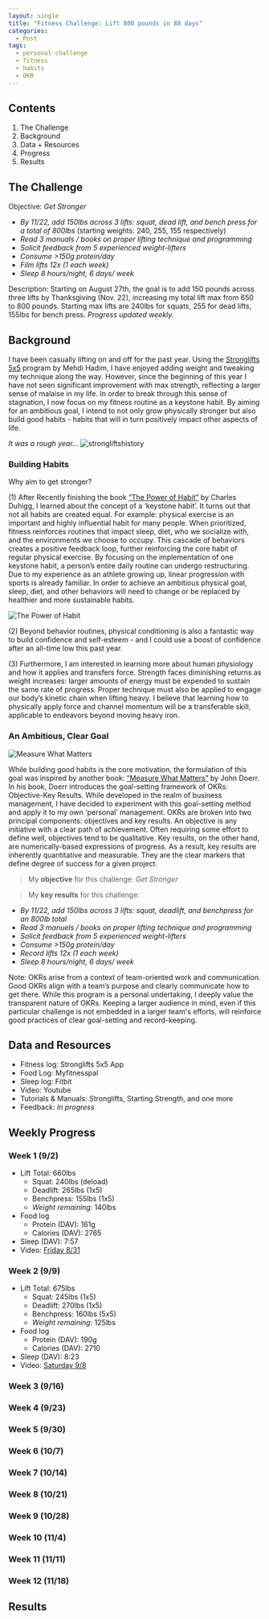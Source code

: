 ```yaml
---
layout: single
title: "Fitness Challenge: Lift 800 pounds in 88 days"
categories:
  - Post
tags:
  - personal challenge
  - fitness
  - habits
  - OKR
---
```


## Contents
 
 1. The Challenge
 2. Background 
 3. Data + Resources
 4. Progress
 5. Results

## The Challenge

Objective: _Get Stronger_
 * _By 11/22, add 150lbs across 3 lifts: squat, dead lift, and bench press for a total of 800lbs_ (starting weights: 240, 255, 155 respectively)
 * _Read 3 manuals / books on proper lifting technique and programming_
 * _Solicit feedback from 5 experienced weight-lifters_
 * _Consume >150g protein/day_
 * _Film lifts 12x (1 each week)_
 * _Sleep 8 hours/night, 6 days/ week_

 Description: Starting on August 27th, the goal is to add 150 pounds across three lifts by Thanksgiving (Nov. 22), increasing my total lift max from 650 to 800 pounds. Starting max lifts are 240lbs for squats, 255 for dead lifts, 155lbs for bench press.  _Progress updated weekly._

## Background

I have been casually lifting on and off for the past year. Using the [Stronglifts 5x5](https://stronglifts.com/) program by Mehdi Hadim, I have enjoyed adding weight and tweaking my technique along the way. However, since the beginning of this year I have not seen significant improvement with max strength, reflecting a larger sense of malaise in my life. In order to break through this sense of stagnation, I now focus on my fitness routine as a keystone habit. By aiming for an ambitious goal, I intend to not only grow physically stronger but also build good habits - habits that will in turn positively impact other aspects of life. 

_It was a rough year..._ ![strongliftshistory](/assets/images/strongliftshistory.png)

### Building Habits

Why aim to get stronger? 

(1) After Recently finishing the book [“The Power of Habit”](https://charlesduhigg.com/the-power-of-habit/) by Charles Duhigg, I learned about the concept of a ‘keystone habit’. It turns out that not all habits are created equal. For example: physical exercise is an important and highly influential habit for many people. When prioritized, fitness reinforces routines that impact sleep, diet, who we socialize with, and the environments we choose to occupy. This cascade of behaviors creates a positive feedback loop, further reinforcing the core habit of regular physical exercise. By focusing on the implementation of one keystone habit, a person’s entire daily routine can undergo restructuring. Due to my experience as an athlete growing up, linear progression with sports is already familiar. In order to achieve an ambitious physical goal, sleep, diet, and other behaviors will need to change or be replaced by healthier and more sustainable habits.

![The Power of Habit](/assets/images/powerofhabitimage.jpg)

(2) Beyond behavior routines, physical conditioning is also a fantastic way to build confidence and self-esteem - and I could use a boost of confidence after an all-time low this past year. 

(3) Furthermore, I am interested in learning more about human physiology and how it applies and transfers force. Strength faces diminishing returns as weight increases: larger amounts of energy must be expended to sustain the same rate of progress. Proper technique must also be applied to engage our body’s kinetic chain when lifting heavy. I believe that learning how to physically apply force and channel momentum will be a transferable skill, applicable to endeavors beyond moving heavy iron.

### An Ambitious, Clear Goal

![Measure What Matters](/assets/images/measurewhatmattersimage.jpeg)

While building good habits is the core motivation, the formulation of this goal was inspired by another book: [“Measure What Matters”](https://www.whatmatters.com/) by John Doerr. In his book, Doerr introduces the goal-setting framework of OKRs: Objective-Key Results. While developed in the realm of business management, I have decided to experiment with this goal-setting method and apply it to my own ‘personal’ management. OKRs are broken into two principal components: objectives and key results. An objective is any initiative with a clear path of achievement. Often requiring some effort to define well, objectives tend to be qualitative. Key results, on the other hand, are numerically-based expressions of progress. As a result, key results are inherently quantitative and measurable. They are the clear markers that define degree of success for a given project.

> My **objective** for this challenge: _Get Stronger_

> My **key results** for this challenge:
 * _By 11/22, add 150lbs across 3 lifts: squat, deadlift, and benchpress for an 800lb total_
 * _Read 3 manuels / books on proper lifting technique and programming_
 * _Solicit feedback from 5 experienced weight-lifters_
 * _Consume >150g protein/day_
 * _Record lifts 12x (1 each week)_
 * _Sleep 8 hours/night, 6 days/ week_

Note: OKRs arise from a context of team-oriented work and communication. Good OKRs align with a team’s purpose and clearly communicate how to get there. While this program is a personal undertaking, I deeply value the transparent nature of OKRs. Keeping a larger audience in mind, even if this particular challenge is not embedded in a larger team's efforts, will reinforce good practices of clear goal-setting and record-keeping.

## Data and Resources

 * Fitness log: Stronglifts 5x5 App
 * Food Log: Myfitnesspal
 * Sleep log: Fitbit
 * Video: Youtube
 * Tutorials & Manuals: Stronglifts, Starting Strength, and one more
 * Feedback: _In progress_

## Weekly Progress 

### Week 1 (9/2)

 * Lift Total: 660lbs
   * Squat: 240lbs (deload)
   * Deadlift: 265lbs (1x5)
   * Benchpress: 155lbs (1x5)
   * _Weight remaining:_ 140lbs
 * Food log
   * Protein (DAV): 161g
   * Calories (DAV): 2765
 * Sleep (DAV): 7:57
 * Video:
 	[Friday 8/31](https://www.youtube.com/watch?v=WtfAwK4DsyQ&t=178s)

### Week 2 (9/9)

 * Lift Total: 675lbs
   * Squat: 245lbs (1x5)
   * Deadlift: 270lbs (1x5)
   * Benchpress: 160lbs (5x5)
   * _Weight remaining:_ 125lbs
 * Food log
   * Protein (DAV): 190g
   * Calories (DAV): 2710
 * Sleep (DAV): 8:23
 * Video:
 	[Saturday 9/8](https://www.youtube.com/watch?v=f6t-gu9pBUY)

### Week 3 (9/16)
### Week 4 (9/23)
### Week 5 (9/30)
### Week 6 (10/7)
### Week 7 (10/14)
### Week 8 (10/21)
### Week 9 (10/28)
### Week 10 (11/4)
### Week 11 (11/11)
### Week 12 (11/18)

## Results



